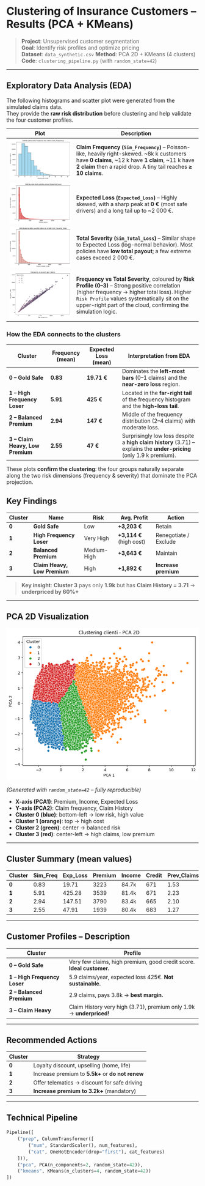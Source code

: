 # Clustering of Insurance Customers – Results (PCA + KMeans)

> **Project**: Unsupervised customer segmentation  
> **Goal**: Identify risk profiles and optimize pricing  
> **Dataset**: `data_synthetic.csv` 
> **Method**: PCA 2D + KMeans (4 clusters)  
> **Code**: `clustering_pipeline.py` (with `random_state=42`)

---
## Exploratory Data Analysis (EDA)

The following histograms and scatter plot were generated from the simulated claims data.  
They provide the **raw risk distribution** before clustering and help validate the four customer profiles.

| Plot | Description |
|------|-------------|
| ![Frequency distribution](freq%20sinistri.png) | **Claim Frequency (`Sim_Frequency`)** – Poisson-like, heavily right-skewed. ~8k k customers have **0 claims**, ~12 k have **1 claim**, ~11 k have **2 claim**  then a rapid drop. A tiny tail reaches **≥ 10 claims**. |
| ![Expected loss distribution](perdita%20attesa.png) | **Expected Loss (`Expected_Loss`)** – Highly skewed, with a sharp peak at **0 €** (most safe drivers) and a long tail up to ~2 000 €. |
| ![Total severity distribution](severity%20sinistri.png) | **Total Severity (`Sim_Total_Loss`)** – Similar shape to Expected Loss (log-normal behavior). Most policies have **low total payout**; a few extreme cases exceed 2 000 €. |
| ![Frequency vs Severity](freq%20x%20sev%20scatter.png) | **Frequency vs Total Severity**, coloured by **Risk Profile (0–3)** – Strong positive correlation (higher frequency → higher total loss). Higher `Risk Profile` values systematically sit on the upper-right part of the cloud, confirming the simulation logic. |

### How the EDA connects to the clusters

| Cluster | Frequency (mean) | Expected Loss (mean) | Interpretation from EDA |
|---------|------------------|----------------------|--------------------------|
| **0 – Gold Safe** | **0.83** | **19.71 €** | Dominates the **left-most bars** (0–1 claims) and the **near-zero loss** region. |
| **1 – High Frequency Loser** | **5.91** | **425 €** | Located in the **far-right tail** of the frequency histogram and the **high-loss tail**. |
| **2 – Balanced Premium** | **2.94** | **147 €** | Middle of the frequency distribution (2–4 claims) with moderate loss. |
| **3 – Claim Heavy, Low Premium** | **2.55** | **47 €** | Surprisingly low loss despite a **high claim history** (3.71) – explains the **under-pricing** (only 1.9 k premium). |

These plots **confirm the clustering**: the four groups naturally separate along the two risk dimensions (frequency & severity) that dominate the PCA projection.




## Key Findings

| Cluster | Name | Risk | Avg. Profit | Action |
|--------|------|------|-------------|--------|
| **0** | **Gold Safe** | Low | **+3,203 €** | Retain |
| **1** | **High Frequency Loser** | Very High | **+3,114 €** (high cost) | Renegotiate / Exclude |
| **2** | **Balanced Premium** | Medium-High | **+3,643 €** | Maintain |
| **3** | **Claim Heavy, Low Premium** | High | **+1,892 €** | **Increase premium** |

> **Key insight**: **Cluster 3** pays only **1.9k** but has **Claim History = 3.71** → **underpriced by 60%+**

---

## PCA 2D Visualization

![Clustering PCA 2D](clustering_pca_2d.png)

*(Generated with `random_state=42` – fully reproducible)*

- **X-axis (PCA1)**: Premium, Income, Expected Loss  
- **Y-axis (PCA2)**: Claim frequency, Claim History  
- **Cluster 0 (blue)**: bottom-left → low risk, high value  
- **Cluster 1 (orange)**: top → high cost
- **Cluster 2 (green)**: center → balanced risk
- **Cluster 3 (red)**: center-left → high claims, low premium

---

## Cluster Summary (mean values)

| Cluster | Sim_Freq | Exp_Loss | Premium | Income | Credit | Prev_Claims | Claim_Hist |
|--------|----------|----------|---------|--------|--------|-------------|------------|
| **0**  | 0.83     | 19.71    | 3223    | 84.7k  | 671    | 1.53        | 1.07       |
| **1**  | 5.91     | 425.28   | 3539    | 81.4k  | 671    | 2.23        | 3.84       |
| **2**  | 2.94     | 147.51   | 3790    | 83.4k  | 665    | 2.10        | 2.62       |
| **3**  | 2.55     | 47.91    | 1939    | 80.4k  | 683    | 1.27        | 3.71       |

---

## Customer Profiles – Description

| Cluster | Profile |
|--------|--------|
| **0 – Gold Safe** | Very few claims, high premium, good credit score. **Ideal customer.** |
| **1 – High Frequency Loser** | 5.9 claims/year, expected loss 425€. **Not sustainable.** |
| **2 – Balanced Premium** | 2.9 claims, pays 3.8k → **best margin.** |
| **3 – Claim Heavy** | Claim History very high (3.71), premium only 1.9k → **underpriced!** |

---

## Recommended Actions

| Cluster | Strategy |
|--------|----------|
| **0** | Loyalty discount, upselling (home, life) |
| **1** | Increase premium to **5.5k+** or **do not renew** |
| **2** | Offer telematics → discount for safe driving |
| **3** | **Increase premium to 3.2k+** (mandatory) |

---

## Technical Pipeline

```python
Pipeline([
    ("prep", ColumnTransformer([
        ("num", StandardScaler(), num_features),
        ("cat", OneHotEncoder(drop="first"), cat_features)
    ])),
    ("pca", PCA(n_components=2, random_state=42)),
    ("kmeans", KMeans(n_clusters=4, random_state=42))
])
